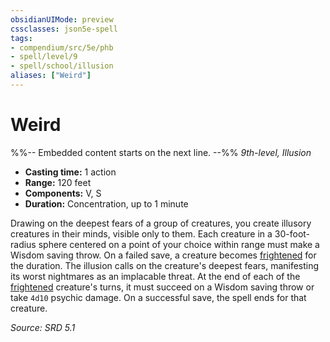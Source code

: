 ```yaml
---
obsidianUIMode: preview
cssclasses: json5e-spell
tags:
- compendium/src/5e/phb
- spell/level/9
- spell/school/illusion
aliases: ["Weird"]
---
```

# Weird
%%-- Embedded content starts on the next line. --%%
*9th-level, Illusion*  

- **Casting time:** 1 action
- **Range:** 120 feet
- **Components:** V, S
- **Duration:** Concentration, up to 1 minute

Drawing on the deepest fears of a group of creatures, you create illusory creatures in their minds, visible only to them. Each creature in a 30-foot-radius sphere centered on a point of your choice within range must make a Wisdom saving throw. On a failed save, a creature becomes [frightened](rules/conditions.md#Frightened) for the duration. The illusion calls on the creature's deepest fears, manifesting its worst nightmares as an implacable threat. At the end of each of the [frightened](rules/conditions.md#Frightened) creature's turns, it must succeed on a Wisdom saving throw or take `4d10` psychic damage. On a successful save, the spell ends for that creature.

*Source: SRD 5.1*
